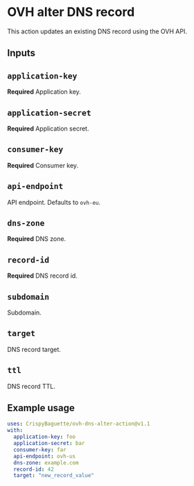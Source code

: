 # OVH alter DNS record

This action updates an existing DNS record using the OVH API.

## Inputs

## `application-key`

**Required** Application key.

## `application-secret`

**Required** Application secret.

## `consumer-key`

**Required** Consumer key.

## `api-endpoint`

API endpoint. Defaults to `ovh-eu`.

## `dns-zone`

**Required** DNS zone.

## `record-id`

**Required** DNS record id.

## `subdomain`

Subdomain.

## `target`

DNS record target.

## `ttl`

DNS record TTL.

## Example usage

```yaml
uses: CrispyBaguette/ovh-dns-alter-action@v1.1
with:
  application-key: foo
  application-secret: bar
  consumer-key: far
  api-endpoint: ovh-us
  dns-zone: example.com
  record-id: 42
  target: "new_record_value"
```
